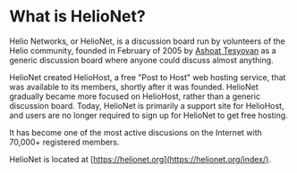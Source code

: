 # What is HelioNet?

Helio Networks, or HelioNet, is a discussion board run by volunteers of the Helio community, founded in February of 2005 by [Ashoat Tesyovan](../misc/staff/ashoat.md) as a generic discussion board where anyone could discuss almost anything.

HelioNet created HelioHost, a free "Post to Host" web hosting service, that was available to its members, shortly after it was founded. HelioNet gradually became more focused on HelioHost, rather than a generic discussion board. Today, HelioNet is primarily a support site for HelioHost, and users are no longer required to sign up for HelioNet to get free hosting.

It has become one of the most active discusions on the Internet with 70,000+ registered members.

HelioNet is located at [https://helionet.org](https://helionet.org/index/).